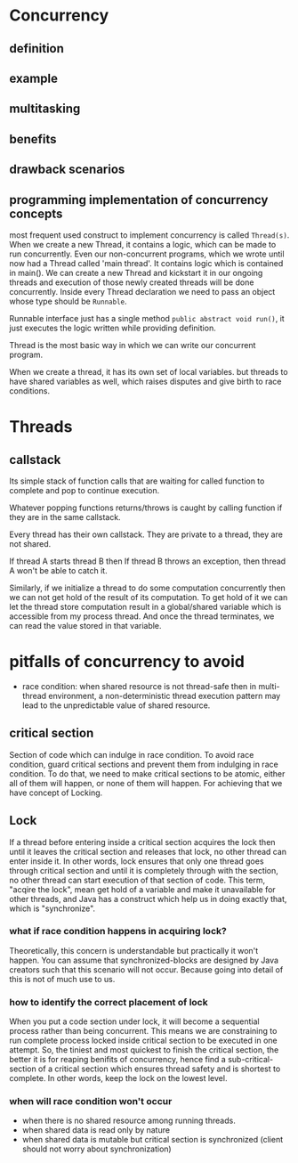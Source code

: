 # Concurrency

## definition

## example

## multitasking

## benefits

## drawback scenarios

## programming implementation of concurrency concepts
most frequent used construct to implement concurrency is called `Thread(s)`. When we create a new Thread, it contains a logic, which can be made to run
concurrently. 
Even our non-concurrent programs, which we wrote until now had a Thread called 'main thread'. It contains logic which is contained in main().
We can create a new Thread and kickstart it in our ongoing threads and execution of those newly created threads will be done concurrently.
Inside every Thread declaration we need to pass an object whose type should be `Runnable`.

Runnable interface just has a single method `public abstract void run()`, it just executes the logic written while providing definition.

Thread is the most basic way in which we can write our concurrent program.

When we create a thread, it has its own set of local variables. but threads to have shared variables as well, which raises disputes and give birth to
race conditions.

# Threads

## callstack
Its simple stack of function calls that are waiting for called function to complete and pop to continue execution.

Whatever popping functions returns/throws is caught by calling function if they are in the same callstack.

Every thread has their own callstack. They are private to a thread, they are not shared.

If thread A starts thread B then If thread B throws an exception, then thread A won't be able to catch it.

Similarly, if we initialize a thread to do some computation concurrently then we can not get hold of the result of its computation.
To get hold of it we can let the thread store computation result in a global/shared variable which is accessible from my process thread.
And once the thread terminates, we can read the value stored in that variable.

# pitfalls of concurrency to avoid
- race condition: when shared resource is not thread-safe then in multi-thread environment, a non-deterministic thread execution
pattern may lead to the unpredictable value of shared resource.

## critical section
Section of code which can indulge in race condition. To avoid race condition, guard critical sections and prevent them from indulging
in race condition.
To do that, we need to make critical sections to be atomic, either all of them will happen, or none of them will happen.
For achieving that we have concept of Locking.

## Lock
If a thread before entering inside a critical section acquires the lock then until it leaves the critical section and releases that
lock, no other thread can enter inside it.
In other words, lock ensures that only one thread goes through critical section and until it is completely through with the section,
no other thread can start execution of that section of code.
This term, "acqire the lock", mean get hold of a variable and make it unavailable for other threads, and Java has a construct
which help us in doing exactly that, which is "synchronize".

### what if race condition happens in acquiring lock?
Theoretically, this concern is understandable but practically it won't happen. You can assume that synchronized-blocks are designed
by Java creators such that this scenario will not occur. Because going into detail of this is not of much use to us.

### how to identify the correct placement of lock
When you put a code section under lock, it will become a sequential process rather than being concurrent.
This means we are constraining to run complete process locked inside critical section to be executed in one attempt.
So, the tiniest and most quickest to finish the critical section, the better it is for reaping benifits of concurrency, hence
find a sub-critical-section of a critical section which ensures thread safety and is shortest to complete.
In other words, keep the lock on the lowest level.

### when will race condition won't occur
- when there is no shared resource among running threads.
- when shared data is read only by nature
- when shared data is mutable but critical section is synchronized (client should not worry about synchronization)
